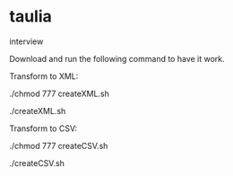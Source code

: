 taulia
======

interview

Download and run the following command to have it work.

Transform to XML:

./chmod 777 createXML.sh

./createXML.sh


Transform to CSV:

./chmod 777 createCSV.sh

./createCSV.sh
